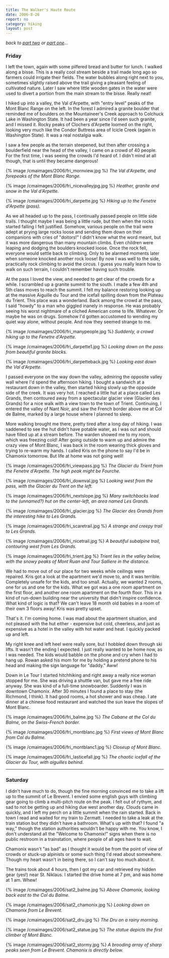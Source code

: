 ```yaml
---
title: The Walker's Haute Route
date: 2006-8-26
report: no
category: hiking
layout: post
---
```


*back to [part two](/cma/2006/hauteroute2.html) 
or [part one](/cma/2006/hauteroute1.html)...*

<h3>Friday</h3>


I left the town, again with some pilfered bread and butter for lunch. I walked
along a bisse. This is a really cool stream beside a trail made long ago so
farmers could irrigate their fields. The water bubbles along right next to you,
sometimes slightly raised above the trail giving a pleasant feeling of
cultivated nature. Later I saw where little wooden gates in the water were used
to divert a portion from the main stream to the bisse. Really neat!


I hiked up into a valley, the Val d'Arpette, with "entry level" peaks of the
Mont Blanc Range on the left. In the forest I admired a granite boulder that
reminded me of boulders on the Mountaineer's Creek approach to Colchuck Lake in
Washington State. It had been a year since I'd seen such granite, and I missed
it. Rocky peaks of Clochers d'Arpette loomed on the right, looking very much
like the Condor Buttress area of Icicle Creek (again in Washington State). It
was a real nostalgia walk.


I saw a few people as the terrain steepened, but then after crossing a
boulderfield near the head of the valley, I came on a crowd of 40 people. For
the first time, I was seeing the crowds I'd heard of. I didn't mind at all
though, that is until they became dangerous!


{% image /cmaimages/2006/fri_mornview.jpg %}
<i>The Val d'Arpette, and forepeaks of the Mont Blanc Range.</i>

{% image /cmaimages/2006/fri_nicevalleyjpg.jpg %}
<i>Heather, granite and snow in the Val d'Arpette.</i>

{% image /cmaimages/2006/fri_darpette.jpg %}
<i>Hiking up to the Fenetre d'Arpette (pass).</i>



As we all headed up to the pass, I continually passed people on little side
trails. I thought maybe I was being a little rude, but then when the rocks
started falling I felt justified. Somehow, various people on the trail were
adept at prying large rocks loose and sending them down on their companions with
cries of "doitors!" I didn't know what the word meant, but it was more dangerous
than many mountain climbs. Even children were leaping and dodging the boulders
knocked loose. Once the rock fell, everyone would settle back to climbing. Only
to be alarmed moments later when someone knocked another rock loose! By now I
was well to the side, practically rock climbing to avoid the circus. I guess you
really learn how to walk on such terrain, I couldn't remember having such
trouble.


At the pass I loved the view, and needed to get clear of the crowds for a
while. I scrambled up a granite summit to the south. I made a few 4th and 5th
class moves to reach the summit. I felt my balance restoring looking up at the
massive Aiguille du Tour and the icefall spilling down from the Plateau du
Trient. This place was a wonderland. Back among the crowd at the pass, I said
"howdy" to a man who giggled inanely in response. He was probably seeing his
worst nightmare of a cliched American come to life. Whatever. Or maybe he was on
drugs. Somehow I'd gotten accustomed to wending my quiet way alone, without
people. And now they seemed strange to me.


{% image /cmaimages/2006/fri_manypeople.jpg %}
<i>Suddenly, a crowd hiking up to the Fenetre d'Arpette.</i>

{% image /cmaimages/2006/fri_darpette1.jpg %}
<i>Looking down on the pass from beautiful granite blocks.</i>

{% image /cmaimages/2006/fri_darpetteback.jpg %}
<i>Looking east down the Val d'Arpette.</i>



I passed everyone on the way down the valley, admiring the opposite valley wall
where I'd spend the afternoon hiking. I bought a sandwich at a restaurant down
in the valley, then started hiking slowly up the opposide side of the creek. It
was very hot. I reached a little hut at a place called Les Grands, then
contoured away from a spectacular glacier view (Glacier des Grands) for a nice
walk with a view town to the town of Trient. Continuing, I entered the valley of
Nant Noir, and saw the French border above me at Col de Balme, marked by a large
house where I planned to sleep.


More walking brought me there, pretty tired after a long day of hiking. I was
saddened to see the hut didn't have potable water, as I was out and should have
filled up at a stream before. The warden showed me to my room, which was
freezing cold! After going outside to warm up and admire the crazy view of Mont
Blanc, I was back in the room wearing thick gloves and trying to re-warm my
hands. I called Kris on the phone to say I'd be in Chamonix tomorrow. But life
at home was not going well!


{% image /cmaimages/2006/fri_viewpass.jpg %}
<i>The Glacier du Trient from the Fenetre d'Arpette. The high peak might be Fourche.</i>

{% image /cmaimages/2006/fri_downval.jpg %}
<i>Looking west from the pass, with the Glacier du Trent on the left.</i>

{% image /cmaimages/2006/fri_nextslope.jpg %}
<i>Many switchbacks lead to the (unnamed?) hut on the center-left, an area named Les Grands.</i>

{% image /cmaimages/2006/fri_glacier.jpg %}
<i>The Glacier des Grands from the interesting hike to Les Grands.</i>

{% image /cmaimages/2006/fri_scaretrail.jpg %}
<i>A strange and creepy trail to Les Grands.</i>

{% image /cmaimages/2006/fri_nicetrail.jpg %}
<i>A beautiful subalpine trail, contouring west from Les Grands.</i>

{% image /cmaimages/2006/fri_trient.jpg %}
<i>Trient lies in the valley below, with the snowy peaks of Mont Ruan and Tour Salliere in the distance.</i>



We had to move out of our place for two weeks while ceilings were repaired. Kris
got a look at the apartment we'd move to, and it was terrible. Completely unsafe
for the kids, and too small. Actually, we wanted 2 rooms, one for us and one for
the kids. What we got was a one room apartment on the first floor, and another
one room apartment on the fourth floor. This in a kind of run-down building near
the university that didn't inspire confidence. What kind of logic is that? We
can't leave 18 month old babies in a room of their own 3 floors away! Kris was
pretty upset.


That's it. I'm coming home. I was mad about the apartment situation, and not
pleased with the hut either - expensive but cold, cheerless, and just as
expensive as a hotel in the valley with hot water and heat. I quickly packed up
and left.


My right knee and left heel were really sore, but I hobbled down through ski
lifts. It wasn't the ending I expected. I just really wanted to be home now, as
I was needed. The kids would babble on the phone and cry when I had to hang
up. Rowan asked his mom for me by holding a pretend phone to his head and making
the sign language for "daddy." Aww!


Down in Le Tour I started hitchhiking and right away a really nice woman stopped
for me. She was driving a shuttle van, but gave me a free ride anyway. She was
kind of a full-time snowboarder. Suddenly I was in downtown Chamonix. After 30
minutes I found a place to stay (the Richmond, I think). It had good rooms, a
hot shower and was cheap. I ate dinner at a chinese food restaurant and watched
the sun leave the slopes of Mont Blanc.


{% image /cmaimages/2006/fri_balme.jpg %}
<i>The Cabane at the Col du Balme, on the Swiss-French border.</i>

{% image /cmaimages/2006/fri_montblanc.jpg %}
<i>First views of Mont Blanc from Col du Balme.</i>

{% image /cmaimages/2006/fri_montblanc1.jpg %}
<i>Closeup of Mont Blanc.</i>

{% image /cmaimages/2006/fri_lasticefall.jpg %}
<i>The chaotic icefall of the Glacier du Tour, with aiguilles behind.</i>



<hr>


<h3>Saturday</h3>


I didn't have much to do, though the fine morning convinced me to take a lift up
to the summit of Le Brevent. I envied some english guys with climbing gear going
to climb a multi-pitch route on the peak. I felt out of rythym, and sad to not
be getting up and hiking due west another day. Clouds came in quickly, and I
left my perch on a little summit when the rain started. Back in town I read and
waited for my train to Zermatt. I needed to take a leak at the train station but
they didn't have a bathroom. What's up with that? I found "a way," though the
station authorities wouldn't be happy with me. You know, I don't understand all
the "Welcome to Chamonix!" signs when there is no public restroom in a
trainstation, where people of all ages have to wait.


Chamonix wasn't "as bad" as I thought it would be from the point of view of
crowds or stuck-up alpinists or some such thing I'd read about somewhere. Though
my heart wasn't in being there, so I can't say too much about it.


The trains took about 4 hours, then I got my car and retrieved my hidden gear
(yes!) near St. Niklaus. I started the drive home at 7 pm, and was home at 1
am. Whew!


{% image /cmaimages/2006/sat2_balme.jpg %}
<i>Above Chamonix, looking back east to the Col du Balme.</i>

{% image /cmaimages/2006/sat2_chamonix.jpg %}
<i>Looking down on Chamonix from Le Brevent.</i>

{% image /cmaimages/2006/sat2_dru.jpg %}
<i>The Dru on a rainy morning.</i>

{% image /cmaimages/2006/sat2_statue.jpg %}
<i>The statue depicts the first climber of Mont Blanc.</i>

{% image /cmaimages/2006/sat2_stormy.jpg %}
<i>A brooding array of sharp peaks seen from Le Brevent. Chamonix is directly below.</i>


